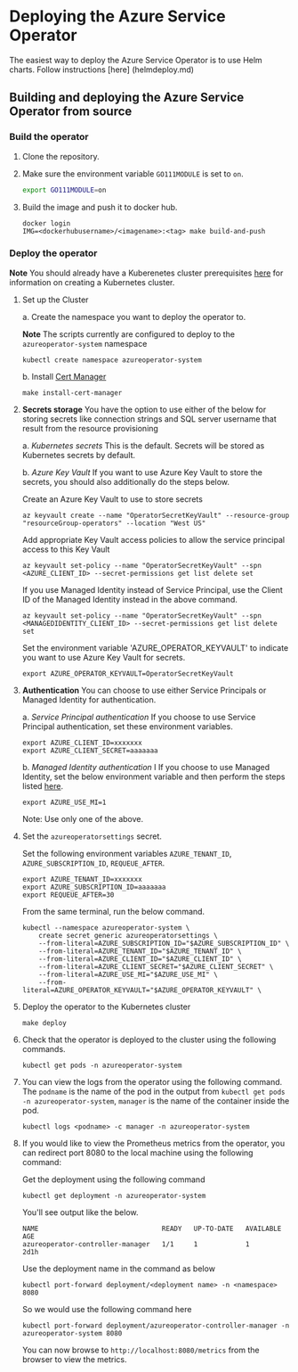 # Deploying the Azure Service Operator

The easiest way to deploy the Azure Service Operator is to use Helm charts. Follow instructions [here] (helmdeploy.md)

## Building and deploying the Azure Service Operator from source

### Build the operator

1. Clone the repository.

2. Make sure the environment variable `GO111MODULE` is set to `on`.

    ```bash
    export GO111MODULE=on
    ```

3. Build the image and push it to docker hub.

    ```shell
    docker login
    IMG=<dockerhubusername>/<imagename>:<tag> make build-and-push
    ```

### Deploy the operator

**Note** You should already have a Kuberenetes cluster prerequisites [here](prereqs.md) for information on creating a Kubernetes cluster.

1. Set up the Cluster

    a. Create the namespace you want to deploy the operator to.

    **Note** The scripts currently are configured to deploy to the ```azureoperator-system``` namespace

    ```shell
    kubectl create namespace azureoperator-system
    ```

    b. Install [Cert Manager](https://docs.cert-manager.io/en/latest/getting-started/install/kubernetes.html)

    ```shell
    make install-cert-manager
    ```

2. **Secrets storage** You have the option to use either of the below for storing secrets like connection strings and SQL server username that result from the resource provisioning

    a. *Kubernetes secrets*
        This is the default. Secrets will be stored as Kubernetes secrets by default.

    b. *Azure Key Vault*
        If you want to use Azure Key Vault to store the secrets, you should also additionally do the steps below.

    Create an Azure Key Vault to use to store secrets

    ```shell
    az keyvault create --name "OperatorSecretKeyVault" --resource-group "resourceGroup-operators" --location "West US"
    ```

    Add appropriate Key Vault access policies to allow the service principal access to this Key Vault

    ```shell
    az keyvault set-policy --name "OperatorSecretKeyVault" --spn <AZURE_CLIENT_ID> --secret-permissions get list delete set
    ```

    If you use Managed Identity instead of Service Principal, use the Client ID of the Managed Identity instead in the above command.

    ```shell
    az keyvault set-policy --name "OperatorSecretKeyVault" --spn <MANAGEDIDENTITY_CLIENT_ID> --secret-permissions get list delete set
    ```

    Set the environment variable 'AZURE_OPERATOR_KEYVAULT' to indicate you want to use Azure Key Vault for secrets.

    ```shell
    export AZURE_OPERATOR_KEYVAULT=OperatorSecretKeyVault
    ```

3. **Authentication** You can choose to use either Service Principals or Managed Identity for authentication.

    a. *Service Principal authentication*
        If you choose to use Service Principal authentication, set these environment variables.
 
    ```shell
    export AZURE_CLIENT_ID=xxxxxxx
    export AZURE_CLIENT_SECRET=aaaaaaa
    ```

    b. *Managed Identity authentication*
I       If you choose to use Managed Identity, set the below environment variable and then perform the steps listed [here](managedidentity.md).

    ```shell
    export AZURE_USE_MI=1
    ```

    Note: Use only one of the above.

4. Set the ```azureoperatorsettings``` secret.

    Set the following environment variables `AZURE_TENANT_ID`, `AZURE_SUBSCRIPTION_ID`, `REQUEUE_AFTER`.

    ```shell
    export AZURE_TENANT_ID=xxxxxxx
    export AZURE_SUBSCRIPTION_ID=aaaaaaa
    export REQUEUE_AFTER=30
    ```

    From the same terminal, run the below command.

    ```shell
    kubectl --namespace azureoperator-system \
        create secret generic azureoperatorsettings \
        --from-literal=AZURE_SUBSCRIPTION_ID="$AZURE_SUBSCRIPTION_ID" \
        --from-literal=AZURE_TENANT_ID="$AZURE_TENANT_ID" \
        --from-literal=AZURE_CLIENT_ID="$AZURE_CLIENT_ID" \
        --from-literal=AZURE_CLIENT_SECRET="$AZURE_CLIENT_SECRET" \
        --from-literal=AZURE_USE_MI="$AZURE_USE_MI" \
        --from-literal=AZURE_OPERATOR_KEYVAULT="$AZURE_OPERATOR_KEYVAULT" \
    ```

5. Deploy the operator to the Kubernetes cluster

    ```shell
    make deploy
    ```

6. Check that the operator is deployed to the cluster using the following commands.

    ```shell
    kubectl get pods -n azureoperator-system
    ```

7. You can view the logs from the operator using the following command. The `podname` is the name of the pod in the output from `kubectl get pods -n azureoperator-system`, `manager` is the name of the container inside the pod.

    ```shell
    kubectl logs <podname> -c manager -n azureoperator-system
    ```

8. If you would like to view the Prometheus metrics from the operator, you can redirect port 8080 to the local machine using the following command:

   Get the deployment using the following command

   ```shell
   kubectl get deployment -n azureoperator-system
   ```

   You'll see output like the below.

   ```shell
   NAME                               READY   UP-TO-DATE   AVAILABLE   AGE
   azureoperator-controller-manager   1/1     1            1           2d1h
   ```

   Use the deployment name in the command as below

    ```shell
    kubectl port-forward deployment/<deployment name> -n <namespace> 8080
    ```

    So we would use the following command here

    ```shell
    kubectl port-forward deployment/azureoperator-controller-manager -n azureoperator-system 8080
    ```

    You can now browse to `http://localhost:8080/metrics` from the browser to view the metrics.
